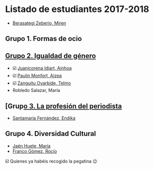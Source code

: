 # Listado de estudiantes 2017-2018

<!-- formato con el que incluir tu nombre y link -->
- [Berasategi Zeberio, Miren](http://mberasategi.github.io)

## Grupo 1. Formas de ocio
<!-- aquí el listado de miembros del grupo 1 -->


## [Grupo 2. Igualdad de género](https://github.com/DeustoPWEB/pweb-grupo-2)
<!-- aquí el listado de miembros del grupo 2 -->
- :ballot_box_with_check: [Juanicorena Idiart, Ainhoa](http://ajuanicorena.github.io)
- :ballot_box_with_check: [Paulin Monfort, Aizea](http://aizeapaulin.github.io)
- :ballot_box_with_check: [Zanguitu Oyarbide, Telmo](http://telmoco.github.io)
- Robledo Salazar, María 

## [Grup[o 3. La profesión del periodista](https://github.com/DeustoPWEB/pweb-grupo-3)
<!-- aquí el listado de miembros del grupo 3 -->
- [Santamaría Fernández, Endika](http://endikasantamaria1.github.io)

## Grupo 4. Diversidad Cultural
<!-- aquí el listado de miembros del grupo 4 -->
- [Jaén Huete, María](http://mjaenh.github.io)
- [Franco Gómez, Rocío](http://rfranco.github.io)

:ballot_box_with_check: Quienes ya habéis recogido la pegatina :wink:
